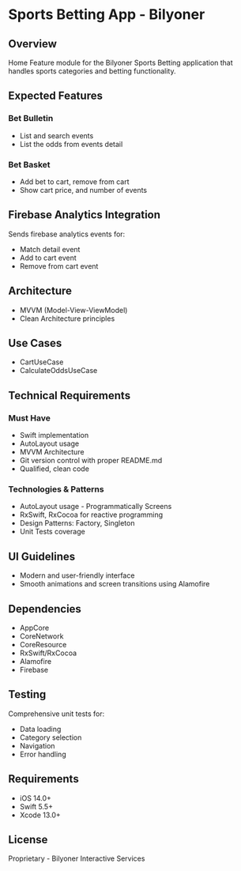 # Sports Betting App - Bilyoner

## Overview
Home Feature module for the Bilyoner Sports Betting application that handles sports categories and betting functionality.

## Expected Features

### Bet Bulletin
- List and search events
- List the odds from events detail

### Bet Basket
- Add bet to cart, remove from cart
- Show cart price, and number of events

## Firebase Analytics Integration
Sends firebase analytics events for:
- Match detail event
- Add to cart event
- Remove from cart event

## Architecture
- MVVM (Model-View-ViewModel)
- Clean Architecture principles

## Use Cases
- CartUseCase
- CalculateOddsUseCase

## Technical Requirements

### Must Have
- Swift implementation
- AutoLayout usage
- MVVM Architecture
- Git version control with proper README.md
- Qualified, clean code

### Technologies & Patterns
- AutoLayout usage - Programmatically Screens
- RxSwift, RxCocoa for reactive programming
- Design Patterns: Factory, Singleton
- Unit Tests coverage

## UI Guidelines
- Modern and user-friendly interface
- Smooth animations and screen transitions using Alamofire

## Dependencies
- AppCore
- CoreNetwork
- CoreResource
- RxSwift/RxCocoa
- Alamofire
- Firebase 

## Testing
Comprehensive unit tests for:
- Data loading
- Category selection
- Navigation
- Error handling

## Requirements
- iOS 14.0+
- Swift 5.5+
- Xcode 13.0+

## License
Proprietary - Bilyoner Interactive Services
